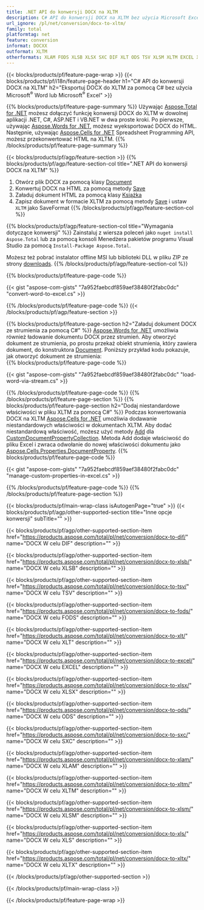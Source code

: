 ```yaml
---
title: .NET API do konwersji DOCX na XLTM
description: C# API do konwersji DOCX na XLTM bez użycia Microsoft Excel lub Adobe Reader
url_ignore: /pl/net/conversion/docx-to-xltm/
family: total
platformtag: net
feature: conversion
informat: DOCXX
outformat: XLTM
otherformats: XLAM FODS XLSB XLSX SXC DIF XLT ODS TSV XLSM XLTM EXCEL XLS XLTX
---
```

{{< blocks/products/pf/feature-page-wrap >}}
{{< blocks/products/pf/i18n/feature-page-header h1="C# API do konwersji DOCX na XLTM" h2="Eksportuj DOCX do XLTM za pomocą C# bez użycia Microsoft<sup>&reg;</sup> Word lub Microsoft<sup>&reg;</sup> Excel" >}}

{{% blocks/products/pf/feature-page-summary %}}
Używając [Aspose.Total for .NET](https://products.aspose.com/total/net/) możesz dołączyć funkcję konwersji DOCX do XLTM w dowolnej aplikacji .NET, C#, ASP.NET i VB.NET w dwa proste kroki. Po pierwsze, używając [Aspose.Words for .NET](https://products.aspose.com/words/net/), możesz wyeksportować DOCX do HTML. Następnie, używając [Aspose.Cells for .NET](https://products.aspose.com/cells/net/) Spreadsheet Programming API, możesz przekonwertować HTML na XLTM.
{{% /blocks/products/pf/feature-page-summary  %}}

{{< blocks/products/pf/agp/feature-section >}}
{{% blocks/products/pf/agp/feature-section-col title=".NET API do konwersji DOCX na XLTM" %}}
1. Otwórz plik DOCX za pomocą klasy [Document](https://reference.aspose.com/words/net/aspose.words/Document)
2. Konwertuj DOCX na HTML za pomocą metody [Save](https://reference.aspose.com/words/net/aspose.words.Document/save/methods/4)
3. Załaduj dokument HTML za pomocą klasy [Książka](https://reference.aspose.com/cells/net/aspose.cells/workbook)
4. Zapisz dokument w formacie XLTM za pomocą metody [Save](https://reference.aspose.com/cells/net/aspose.cells.workbook/save/methods/4) i ustaw `XLTM` jako SaveFormat
{{% /blocks/products/pf/agp/feature-section-col %}}

{{% blocks/products/pf/agp/feature-section-col title="Wymagania dotyczące konwersji" %}}
Zainstaluj z wiersza poleceń jako ```nuget install Aspose.Total``` lub za pomocą konsoli Menedżera pakietów programu Visual Studio za pomocą ```Install-Package Aspose.Total```.

Możesz też pobrać instalator offline MSI lub biblioteki DLL w pliku ZIP ze strony [downloads](https://downloads.aspose.com/total/net).
{{% /blocks/products/pf/agp/feature-section-col %}}

{{% blocks/products/pf/feature-page-code %}}

{{< gist "aspose-com-gists" "7a952faebcdf859aef38480f2fabc0dc" "convert-word-to-excel.cs" >}}


{{% /blocks/products/pf/feature-page-code %}}
{{< /blocks/products/pf/agp/feature-section >}}

{{% blocks/products/pf/feature-page-section  h2="Załaduj dokument DOCX ze strumienia za pomocą C#" %}}
[Aspose.Words for .NET](https://products.aspose.com/words/net/) umożliwia również ładowanie dokumentu DOCX przez strumień. Aby otworzyć dokument ze strumienia, po prostu przekaż obiekt strumienia, który zawiera dokument, do konstruktora [Document](https://reference.aspose.com/words/net/aspose.words/Document). Poniższy przykład kodu pokazuje, jak otworzyć dokument ze strumienia:  
{{% blocks/products/pf/feature-page-code %}}

{{< gist "aspose-com-gists" "7a952faebcdf859aef38480f2fabc0dc" "load-word-via-stream.cs" >}}

{{% /blocks/products/pf/feature-page-code  %}}
{{% /blocks/products/pf/feature-page-section %}}
{{% blocks/products/pf/feature-page-section  h2="Dodaj niestandardowe właściwości w pliku XLTM za pomocą C#" %}}
Podczas konwertowania DOCX na XLTM [Aspose.Cells for .NET](https://products.aspose.com/cells/net/) umożliwia dodawanie niestandardowych właściwości w dokumentach XLTM. Aby dodać niestandardową właściwość, możesz użyć metody [Add](https://reference.aspose.com/cells/net/aspose.cells.properties/customDocumentpropertycollection/methods/add/index) dla [CustomDocumentPropertyCollection](https://reference.aspose.com/cells/net/aspose.cells.properties/customDocumentpropertycollection). Metoda Add dodaje właściwość do pliku Excel i zwraca odwołanie do nowej właściwości dokumentu jako [Aspose.Cells.Properties.DocumentProperty](https://reference.aspose.com/cells/net/aspose.cells.properties/Documentproperty). 
{{% blocks/products/pf/feature-page-code %}}

{{< gist "aspose-com-gists" "7a952faebcdf859aef38480f2fabc0dc" "manage-custom-properties-in-excel.cs" >}}

{{% /blocks/products/pf/feature-page-code  %}}
{{% /blocks/products/pf/feature-page-section %}}

{{< blocks/products/pf/main-wrap-class isAutogenPage="true" >}}
{{< blocks/products/pf/agp/other-supported-section title="Inne opcje konwersji" subTitle="" >}}

{{< blocks/products/pf/agp/other-supported-section-item href="https://products.aspose.com/total/pl/net/conversion/docx-to-dif/" name="DOCX W celu DIF" description="" >}}

{{< blocks/products/pf/agp/other-supported-section-item href="https://products.aspose.com/total/pl/net/conversion/docx-to-xlsb/" name="DOCX W celu XLSB" description="" >}}

{{< blocks/products/pf/agp/other-supported-section-item href="https://products.aspose.com/total/pl/net/conversion/docx-to-tsv/" name="DOCX W celu TSV" description="" >}}

{{< blocks/products/pf/agp/other-supported-section-item href="https://products.aspose.com/total/pl/net/conversion/docx-to-fods/" name="DOCX W celu FODS" description="" >}}

{{< blocks/products/pf/agp/other-supported-section-item href="https://products.aspose.com/total/pl/net/conversion/docx-to-xlt/" name="DOCX W celu XLT" description="" >}}

{{< blocks/products/pf/agp/other-supported-section-item href="https://products.aspose.com/total/pl/net/conversion/docx-to-excel/" name="DOCX W celu EXCEL" description="" >}}

{{< blocks/products/pf/agp/other-supported-section-item href="https://products.aspose.com/total/pl/net/conversion/docx-to-xlsx/" name="DOCX W celu XLSX" description="" >}}

{{< blocks/products/pf/agp/other-supported-section-item href="https://products.aspose.com/total/pl/net/conversion/docx-to-ods/" name="DOCX W celu ODS" description="" >}}

{{< blocks/products/pf/agp/other-supported-section-item href="https://products.aspose.com/total/pl/net/conversion/docx-to-sxc/" name="DOCX W celu SXC" description="" >}}

{{< blocks/products/pf/agp/other-supported-section-item href="https://products.aspose.com/total/pl/net/conversion/docx-to-xlam/" name="DOCX W celu XLAM" description="" >}}

{{< blocks/products/pf/agp/other-supported-section-item href="https://products.aspose.com/total/pl/net/conversion/docx-to-xltm/" name="DOCX W celu XLTM" description="" >}}

{{< blocks/products/pf/agp/other-supported-section-item href="https://products.aspose.com/total/pl/net/conversion/docx-to-xlsm/" name="DOCX W celu XLSM" description="" >}}

{{< blocks/products/pf/agp/other-supported-section-item href="https://products.aspose.com/total/pl/net/conversion/docx-to-xls/" name="DOCX W celu XLS" description="" >}}

{{< blocks/products/pf/agp/other-supported-section-item href="https://products.aspose.com/total/pl/net/conversion/docx-to-xltx/" name="DOCX W celu XLTX" description="" >}}



{{< /blocks/products/pf/agp/other-supported-section >}}

{{< /blocks/products/pf/main-wrap-class >}}

{{< /blocks/products/pf/feature-page-wrap >}}